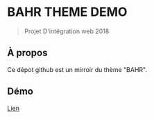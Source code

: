 # BAHR THEME DEMO

> Projet D'intégration web 2018

## À propos

Ce dépot github est un mirroir du thème "BAHR".

## Démo

[Lien](https://laurent-panek.github.io/bahr-theme-demo/)
